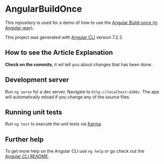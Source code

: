 # AngularBuildOnce

This repository is used for a demo of how to use the [Angular Build-once (in Angular-way)](https://medium.com/@sherlyfebrianti96/angular-one-time-build-5c670837d5c7?sk=d07214e0a55124fabb401eef126571e4).

This project was generated with [Angular CLI](https://github.com/angular/angular-cli) version 7.2.2.

## How to see the Article Explanation

**Check on the commits**, it wil tell you about changes that has been done.

## Development server

Run `ng serve` for a dev server. Navigate to `http://localhost:4200/`. The app will automatically reload if you change any of the source files.

## Running unit tests

Run `ng test` to execute the unit tests via [Karma](https://karma-runner.github.io).

## Further help

To get more help on the Angular CLI use `ng help` or go check out the [Angular CLI README](https://github.com/angular/angular-cli/blob/master/README.md).

